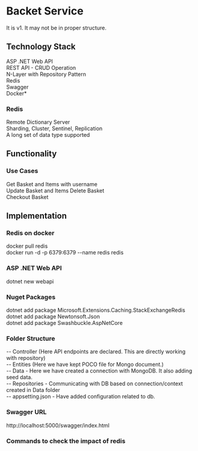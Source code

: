 # Backet Service
It is v1. It may not be in proper structure.

## Technology Stack
ASP .NET Web API  
REST API - CRUD Operation  
N-Layer with Repository Pattern  
Redis  
Swagger  
Docker*

### Redis
Remote Dictionary Server  
Sharding, Cluster, Sentinel, Replication  
A long set of data type supported  

## Functionality
### Use Cases
Get Basket and Items with username  
Update Basket and Items
Delete Basket  
Checkout Basket

## Implementation
### Redis on docker
docker pull redis  
docker run -d -p 6379:6379 --name redis redis

### ASP .NET Web API
dotnet new webapi

### Nuget Packages
dotnet add package Microsoft.Extensions.Caching.StackExchangeRedis  
dotnet add package Newtonsoft.Json  
dotnet add package Swashbuckle.AspNetCore

### Folder Structure
-- Controller (Here API endpoints are declared. This are directly working with repository)  
-- Entities (Here we have kept POCO file for Mongo document.)  
-- Data - Here we have created a connection with MongoDB. It also adding seed data.  
-- Repositories - Communicating with DB based on connection/context created in Data folder  
-- appsetting.json - Have added configuration related to db.

### Swagger URL
http://localhost:5000/swagger/index.html

### Commands to check the impact of redis
